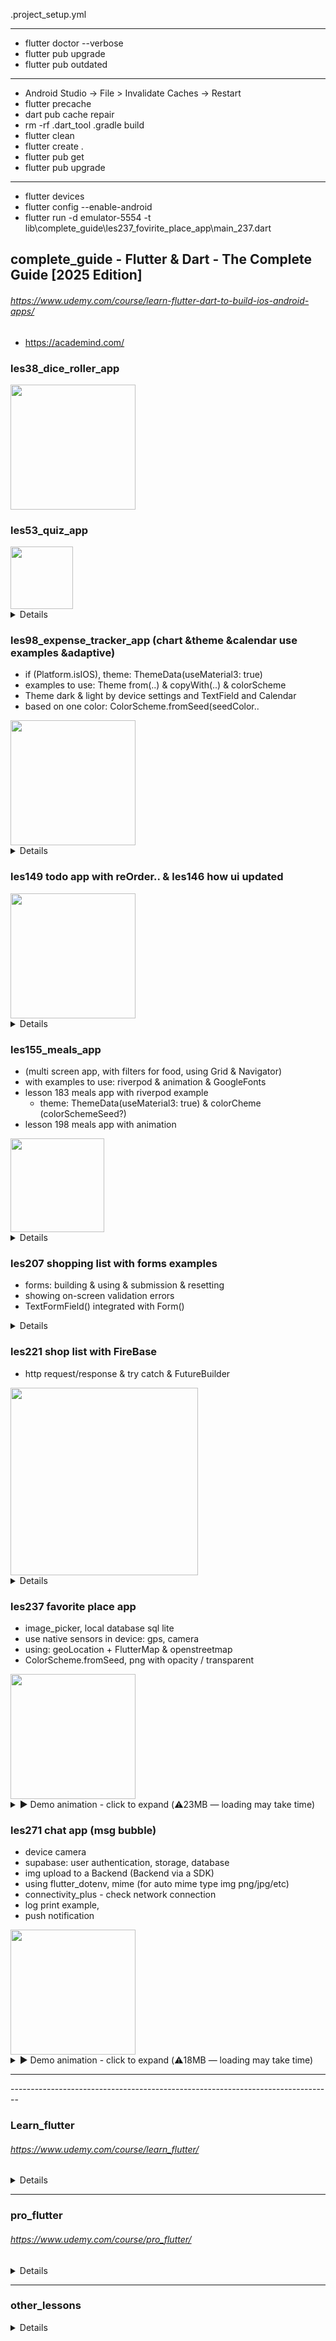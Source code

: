 .project_setup.yml
- - - - - - - - - - - - 
- flutter doctor --verbose
- flutter pub upgrade
- flutter pub outdated
- - - - - - - -  - - - -
- Android Studio -> File > Invalidate Caches -> Restart
- flutter precache
- dart pub cache repair
- rm -rf .dart_tool .gradle build
- flutter clean
- flutter create .
- flutter pub get
- flutter pub upgrade
- - - - - - - - - - - -
- flutter devices
- flutter config --enable-android
- flutter run -d emulator-5554 -t lib\complete_guide\les237_fovirite_place_app\main_237.dart

## complete_guide - Flutter & Dart - The Complete Guide [2025 Edition]
###### https://www.udemy.com/course/learn-flutter-dart-to-build-ios-android-apps/
- https://academind.com/

### les38_dice_roller_app

<img src="img/compl_edit/roll_dice.jpg" width="200">

### les53_quiz_app
<img src="img/compl_edit/quiz/quiz_1.jpg" width="100">
<details>
<img src="img/compl_edit/quiz/quiz_2.jpg" width="300"><br>
<img src="img/compl_edit/quiz/quiz_3.jpg" width="300"><br>
<img src="img/compl_edit/quiz/quiz_lesson77.jpg" width="400"><br>
<img src="img/compl_edit/quiz/quiz_l77_values_across_widgets.jpg" width="400">
<hr></details>

### les98_expense_tracker_app (chart &theme &calendar use examples &adaptive)
- if (Platform.isIOS), theme: ThemeData(useMaterial3: true)
- examples to use: Theme from(..) & copyWith(..) & colorScheme
- Theme dark & light by device settings and TextField and Calendar
- based on one color: ColorScheme.fromSeed(seedColor..
<img src="img/compl_edit/expense/expense_1.jpg" width="200">
<details>
<img src="img/compl_edit/expense/expense_1.jpg" width="300">
<img src="img/compl_edit/expense/expense_light.jpg" width="300">
<img src="img/compl_edit/expense/expense_2.jpg" width="300"><br>
<img src="img/compl_edit/expense/expense_3.jpg" width="300"><br>
<img src="img/compl_edit/expense/expense_adaptive_1.jpg" width="300"><br>
<img src="img/compl_edit/expense/expense_adaptive_2.jpg" width="300"><br>
<hr></details>

### les149 todo app with reOrder.. & les146 how ui updated
<img src="img/compl_edit//todo_app.jpg" width="200">
<details>
<img src="img/compl_edit/widget_elem_trees.jpg" width="400"><br>
<img src="img/compl_edit/how_ui_updated.jpg" width="400"><br>
<img src="img/compl_edit/uI_up_interface.jpg" width="300"><br>
<img src="img/compl_edit/ui_upd_console.jpg" width="300">><br>
<hr></details>

### les155_meals_app 
  - (multi screen app, with filters for food, using Grid & Navigator)
  - with examples to use: riverpod & animation & GoogleFonts
  - lesson 183 meals app with riverpod example
    - theme: ThemeData(useMaterial3: true) & colorCheme (colorSchemeSeed?)
  - lesson 198 meals app with animation
<img src="img/compl_edit/meal/meal_app_1_categories.jpg" width="150">
<details>
<img src="img/compl_edit/meal/meal_app_1_categories.jpg" width="250">
<img src="img/compl_edit/meal/meal_app_screens.jpg" width="400"><br>
<img src="img/compl_edit/meal/meal_app_2.jpg" width="250"><br>
<img src="img/compl_edit/meal/meal_app_3_meal_details.jpg" width="250"><br>
<img src="img/compl_edit/meal/meal_app_4_favorites.jpg" width="250"><br>
<img src="img/compl_edit/meal/meal_app_5_drawer_menu.jpg" width="250"><br>
<img src="img/compl_edit/meal/meal_app_6_checkbox_filters.jpg" width="250"><br>
- lesson 183 meals app with riverpod example
<img src="img/compl_edit/meal/meals_app_riverpod_1.jpg" width="400"><br>
<img src="img/compl_edit/meal/meals_app_riverpod_2.jpg" width="400"><br>
<hr></details>

### les207 shopping list with forms examples
 - forms: building & using & submission & resetting 
 - showing on-screen validation errors
 - TextFormField() integrated with Form()
<details>
<img src="img/compl_edit/shopping_list/shopping_list_1.jpg" width="300"><br>
<img src="img/compl_edit/shopping_list/shopping_list_2.jpg" width="300"><br>
<img src="img/compl_edit/shopping_list/shopping_list_3.jpg" width="300"><br>
<hr></details>

### les221 shop list with FireBase
- http request/response & try catch & FutureBuilder
<img src="img/compl_edit/shopping_list/shop_list_fire_base_1.jpg" width="300">
<details>
<img src="img/compl_edit/shopping_list/shop_list_fire_base_1.jpg" width="450">
<img src="img/compl_edit/shopping_list/shop_list_fire_base_2.jpg" width="450">
<img src="img/compl_edit/shopping_list/shop_list_fire_base_3.jpg" width="250">
<img src="img/compl_edit/shopping_list/shop_list_fire_base_4.jpg" width="250">
<hr></details>

### les237 favorite place app
- image_picker, local database sql lite
- use native sensors in device: gps, camera 
- using: geoLocation + FlutterMap & openstreetmap
- ColorScheme.fromSeed, png with opacity / transparent
<img src="img/compl_edit/place/places_screen.jpg" width="200">
<details>
  <summary>▶️ Demo animation - click to expand (⚠️23MB — loading may take time)</summary>
  <img src="img/compl_edit/place/places_animation.gif"/>
<hr></details>


### les271 chat app (msg bubble)
- device camera
- supabase: user authentication, storage, database
- img upload to a Backend (Backend via a SDK)
- using flutter_dotenv, mime (for auto mime type img png/jpg/etc)
- connectivity_plus - check network connection
- log print example, 
- push notification 
<img src="img/compl_edit/chat_app/chat_app_auth.jpg" width="200">
<details>
  <summary>▶️ Demo animation - click to expand (⚠️18MB — loading may take time)</summary>
  <img src="img/compl_edit/chat_app/chat_app.gif"/>
  <img src="img/compl_edit/chat_app/chat_app.jpg" width="450"/>
<hr></details>

<hr>--------------------------------------------------------------------------------

### Learn_flutter
###### https://www.udemy.com/course/learn_flutter/
<details>
- main_lesson15_16_img_font
<img src="img/learn_flutter/main_lesson15_16_img_font.jpg" width="300"><br>
- state_ful_less_13_14
- main_lesson13_stateless btn don't work
<img src="img/learn_flutter/main_lesson13_stateless.jpg" width="300"><br>
- main_lesson22_row_column
<img src="img/learn_flutter/main_lesson22_row_column.jpg" width="300"><br>
- main_lesson23_expanded
<img src="img/learn_flutter/main_lesson23_expanded.jpg" width="300"><br>
- main_lesson24_stack
<img src="img/learn_flutter/main_lesson24_stack.jpg" width="300"><br>
- main_lesson25_weather_app
<img src="img/learn_flutter/main_lesson25_weather_app.jpg" width="300"><br>
- main_lesson26_list_view
<img src="img/learn_flutter/main_lesson26_list_view.jpg" width="300"><br>
- main_lesson27_list_view_generate
<img src="img/learn_flutter/main_lesson27_list_view_generate.jpg" width="300"><br>
- main_lesson28_list_view_dynamic
<img src="img/learn_flutter/main_lesson28_list_view_dynamic.jpg" width="300"><br>
- main_material_design_9_10
<img src="img/learn_flutter/main_material_design_9_10.jpg" width="300"><br>
- main_scaffold_11_12
<img src="img/learn_flutter/main_scaffold_11_12.jpg" width="300"><br>
<hr></details>
<hr>

### pro_flutter
###### https://www.udemy.com/course/pro_flutter/
<details>
- lesson_10_1
<img src="img/pro_flutter/lesson_10_1.jpg" width="300"><br>
- lesson_10_2
<img src="img/pro_flutter/lesson_10_2.jpg" width="300"><br>
- lesson_11
<img src="img/pro_flutter/lesson_11.jpg" width="300"><br>
- lesson_9
<img src="img/pro_flutter/lesson_9.jpg" width="300"><br>
- lesson_9/four_main_row_column
<img src="img/pro_flutter/four_main_row_column.jpg" width="300"><br>
- lesson_9/six_main_grid_view
<img src="img/pro_flutter/six_main_grid_view.jpg" width="300"><br>
- navigation_routes_14
- <img src="img/pro_flutter/navigate_route_1.jpg" width="300">
- <img src="img/pro_flutter/navigate_route_2.jpg" width="300"><br>
- /widgets_examples/list_view7
<img src="img/pro_flutter/widgets_examples/list_view_7.jpg" width="300"><br>
- /widgets_examples/grid_view_table_8
<img src="img/pro_flutter/widgets_examples/grid_view_table_8.jpg" width="300"><br>
- /widgets_examples/column_row_horizontal_vertical
<img src="img/pro_flutter/widgets_examples/column_row_horizontal_vertical.jpg" width="300"><br>
- /widgets_examples/lesson9
<img src="img/pro_flutter/widgets_examples/send_data_to_other_device.jpg" width="300"><br>
- /widgets_examples/theme_example13_main
<img src="img/pro_flutter/widgets_examples/theme_example13_main.jpg" width="300"><br>
<hr></details>
<hr>

### other_lessons
<details>
- filepicker_dont_ready 
<img src="img/other_lessons/filepicker_dont_ready.jpg" width="300"><br>
- infinite_list
<img src="img/other_lessons/infinite_list.jpg" width="300"><br>
- jsonuse_example
<img src="img/other_lessons/jsonuse_example.jpg" width="300"><br>
- 1) using_edittext.dart (720)
<img src="img/other_lessons/using_edittext.jpg" width="300"><br>
- 2) text_editor_v2.dart (720)
<img src="img/other_lessons/text_editor_v2.jpg" width="300"><br>
- 3) text_editor_v1.dart (720)
<img src="img/other_lessons/text_editor_v1.jpg" width="300"><br>
</details>
